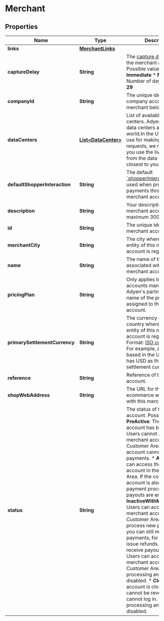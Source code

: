 

# Merchant


## Properties

Name | Type | Description | Notes
------------ | ------------- | ------------- | -------------
**links** | [**MerchantLinks**](MerchantLinks.md) |  |  [optional]
**captureDelay** | **String** | The [capture delay](https://docs.adyen.com/online-payments/capture#capture-delay) set for the merchant account.  Possible values: * **Immediate** * **Manual** * Number of days from **1** to **29** |  [optional]
**companyId** | **String** | The unique identifier of the company account this merchant belongs to |  [optional]
**dataCenters** | [**List&lt;DataCenter&gt;**](DataCenter.md) | List of available data centers.  Adyen has several data centers around the world.In the URL that you use for making API requests, we recommend you use the live URL prefix from the data center closest to your shoppers. |  [optional]
**defaultShopperInteraction** | **String** | The default [&#x60;shopperInteraction&#x60;](https://docs.adyen.com/api-explorer/#/CheckoutService/v68/post/payments__reqParam_shopperInteraction) value used when processing payments through this merchant account. |  [optional]
**description** | **String** | Your description for the merchant account, maximum 300 characters |  [optional]
**id** | **String** | The unique identifier of the merchant account. |  [optional]
**merchantCity** | **String** | The city where the legal entity of this merchant account is registered. |  [optional]
**name** | **String** | The name of the legal entity associated with the merchant account. |  [optional]
**pricingPlan** | **String** | Only applies to merchant accounts managed by Adyen&#39;s partners. The name of the pricing plan assigned to the merchant account. |  [optional]
**primarySettlementCurrency** | **String** | The currency of the country where the legal entity of this merchant account is registered. Format: [ISO currency code](https://docs.adyen.com/development-resources/currency-codes). For example, a legal entity based in the United States has USD as the primary settlement currency. |  [optional]
**reference** | **String** | Reference of the merchant account. |  [optional]
**shopWebAddress** | **String** | The URL for the ecommerce website used with this merchant account. |  [optional]
**status** | **String** | The status of the merchant account.  Possible values:  * **PreActive**: The merchant account has been created. Users cannot access the merchant account in the Customer Area. The account cannot process payments. * **Active**: Users can access the merchant account in the Customer Area. If the company account is also **Active**, then payment processing and payouts are enabled. * **InactiveWithModifications**: Users can access the merchant account in the Customer Area. You cannot process new payments but you can still modify payments, for example issue refunds. You can still receive payouts. * **Inactive**: Users can access the merchant account in the Customer Area. Payment processing and payouts are disabled. * **Closed**: The account is closed and this cannot be reversed. Users cannot log in. Payment processing and payouts are disabled. |  [optional]



